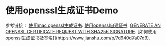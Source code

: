 # 使用openssl生成证书Demo


参考链接：
[使用mac openssl生成证书](https://blog.csdn.net/u012198553/article/details/78734272).
[使用openssl自建证书](https://blog.wxorg.com/server/771/).
[GENERATE AN OPENSSL CERTIFICATE REQUEST WITH SHA256 SIGNATURE](https://itigloo.com/security/generate-an-openssl-certificate-request-with-sha-256-signature/).
[如何使用openssl生成证书及签名]](https://www.jianshu.com/p/7d940d7a07d9).

